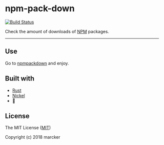 # npm-pack-down

[![Build Status](https://travis-ci.org/marcker/npm-pack-down.svg?branch=master)](https://travis-ci.org/marcker/npm-pack-down)

Check the amount of downloads of [NPM](https://www.npmjs.com/) packages.

---

## Use

Go to [npmpackdown](http://npmpackdown.herokuapp.com) and enjoy.


## Built with

- [Rust](https://www.rust-lang.org/)
- [Nickel](http://nickel-org.github.io/)
- :purple_heart:

## License

The MIT License ([MIT](https://github.com/marcker/npm-pack-down/blob/master/license.md))

Copyright (c) 2018 marcker
